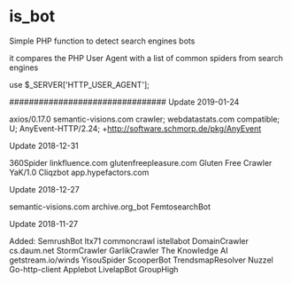 is_bot
======

Simple PHP function to detect search engines bots

it compares the PHP User Agent with a list of common spiders from search engines

use $_SERVER['HTTP_USER_AGENT'];


################################
Update 2019-01-24

axios/0.17.0
semantic-visions.com crawler;
webdatastats.com
compatible; U; AnyEvent-HTTP/2.24; +http://software.schmorp.de/pkg/AnyEvent

Update 2018-12-31

360Spider
linkfluence.com
glutenfreepleasure.com
Gluten Free Crawler
YaK/1.0
Cliqzbot
app.hypefactors.com

Update 2018-12-27

semantic-visions.com
archive.org_bot
FemtosearchBot

Update 2018-11-27

Added:
SemrushBot
ltx71
commoncrawl
istellabot
DomainCrawler
cs.daum.net
StormCrawler
GarlikCrawler
The Knowledge AI
getstream.io/winds
YisouSpider
ScooperBot
TrendsmapResolver
Nuzzel
Go-http-client
Applebot
LivelapBot
GroupHigh
